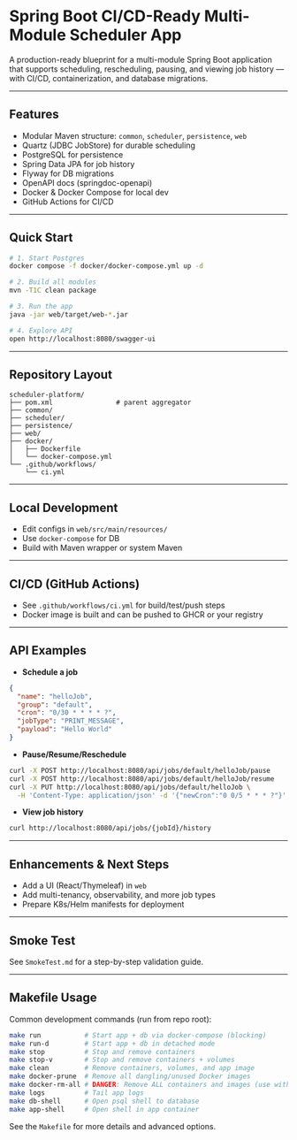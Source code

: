 # Spring Boot CI/CD-Ready Multi-Module Scheduler App

A production-ready blueprint for a multi-module Spring Boot application that supports scheduling, rescheduling, pausing, and viewing job history — with CI/CD, containerization, and database migrations.

---

## Features
- Modular Maven structure: `common`, `scheduler`, `persistence`, `web`
- Quartz (JDBC JobStore) for durable scheduling
- PostgreSQL for persistence
- Spring Data JPA for job history
- Flyway for DB migrations
- OpenAPI docs (springdoc-openapi)
- Docker & Docker Compose for local dev
- GitHub Actions for CI/CD

---

## Quick Start

```bash
# 1. Start Postgres
docker compose -f docker/docker-compose.yml up -d

# 2. Build all modules
mvn -T1C clean package

# 3. Run the app
java -jar web/target/web-*.jar

# 4. Explore API
open http://localhost:8080/swagger-ui
```

---

## Repository Layout

```
scheduler-platform/
├── pom.xml                # parent aggregator
├── common/
├── scheduler/
├── persistence/
├── web/
├── docker/
│   ├── Dockerfile
│   └── docker-compose.yml
└── .github/workflows/
    └── ci.yml
```

---

## Local Development

- Edit configs in `web/src/main/resources/`
- Use `docker-compose` for DB
- Build with Maven wrapper or system Maven

---

## CI/CD (GitHub Actions)
- See `.github/workflows/ci.yml` for build/test/push steps
- Docker image is built and can be pushed to GHCR or your registry

---

## API Examples

- **Schedule a job**
```json
{
  "name": "helloJob",
  "group": "default",
  "cron": "0/30 * * * * ?",
  "jobType": "PRINT_MESSAGE",
  "payload": "Hello World"
}
```

- **Pause/Resume/Reschedule**
```bash
curl -X POST http://localhost:8080/api/jobs/default/helloJob/pause
curl -X POST http://localhost:8080/api/jobs/default/helloJob/resume
curl -X PUT http://localhost:8080/api/jobs/default/helloJob \
  -H 'Content-Type: application/json' -d '{"newCron":"0 0/5 * * * ?"}'
```

- **View job history**
```bash
curl http://localhost:8080/api/jobs/{jobId}/history
```

---

## Enhancements & Next Steps
- Add a UI (React/Thymeleaf) in `web`
- Add multi-tenancy, observability, and more job types
- Prepare K8s/Helm manifests for deployment

---

## Smoke Test
See `SmokeTest.md` for a step-by-step validation guide.

---

## Makefile Usage

Common development commands (run from repo root):

```bash
make run           # Start app + db via docker-compose (blocking)
make run-d         # Start app + db in detached mode
make stop          # Stop and remove containers
make stop-v        # Stop and remove containers + volumes
make clean         # Remove containers, volumes, and app image
make docker-prune  # Remove all dangling/unused Docker images
make docker-rm-all # DANGER: Remove ALL containers and images (use with caution)
make logs          # Tail app logs
make db-shell      # Open psql shell to database
make app-shell     # Open shell in app container
```

See the `Makefile` for more details and advanced options.

